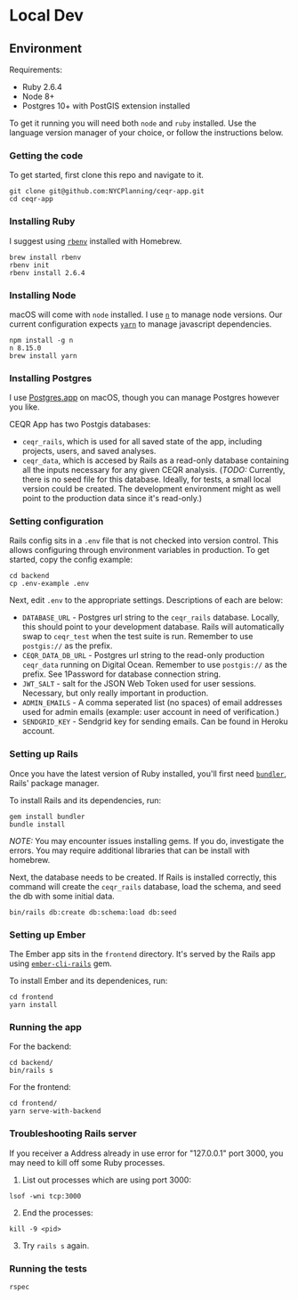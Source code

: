 # Local Dev

## Environment

Requirements:
- Ruby 2.6.4
- Node 8+
- Postgres 10+ with PostGIS extension installed

To get it running you will need both `node` and `ruby` installed. Use the language version manager of your choice, or follow the instructions below.

### Getting the code

To get started, first clone this repo and navigate to it.

```
git clone git@github.com:NYCPlanning/ceqr-app.git
cd ceqr-app
```

### Installing Ruby

I suggest using [`rbenv`](https://github.com/rbenv/rbenv) installed with Homebrew.

```
brew install rbenv
rbenv init
rbenv install 2.6.4
```

### Installing Node

macOS will come with `node` installed. I use [`n`](https://github.com/tj/n) to manage node versions. Our current configuration expects [`yarn`](https://yarnpkg.com/en/) to manage javascript dependencies.

```
npm install -g n
n 8.15.0
brew install yarn
```

### Installing Postgres

I use [Postgres.app](https://postgresapp.com/) on macOS, though you can manage Postgres however you like.

CEQR App has two Postgis databases:

- `ceqr_rails`, which is used for all saved state of the app, including projects, users, and saved analyses.
- `ceqr_data`, which is accesed by Rails as a read-only database containing all the inputs necessary for any given CEQR analysis. (_TODO:_ Currently, there is no seed file for this database. Ideally, for tests, a small local version could be created. The development environment might as well point to the production data since it's read-only.)

### Setting configuration

Rails config sits in a `.env` file that is not checked into version control. This allows configuring through environment variables in production. To get started, copy the config example:

```
cd backend
cp .env-example .env
```

Next, edit `.env` to the appropriate settings. Descriptions of each are below:

- `DATABASE_URL` - Postgres url string to the `ceqr_rails` database. Locally, this should point to your development database. Rails will automatically swap to `ceqr_test` when the test suite is run. Remember to use `postgis://` as the prefix.
- `CEQR_DATA_DB_URL` - Postgres url string to the read-only production `ceqr_data`  running on Digital Ocean. Remember to use `postgis://` as the prefix. See 1Password for database connection string.
- `JWT_SALT` - salt for the JSON Web Token used for user sessions. Necessary, but only really important in production.
- `ADMIN_EMAILS` - A comma seperated list (no spaces) of email addresses used for admin emails (example: user account in need of verification.)
- `SENDGRID_KEY` - Sendgrid key for sending emails. Can be found in Heroku account.


### Setting up Rails

Once you have the latest version of Ruby installed, you'll first need [`bundler`](https://bundler.io/), Rails' package manager.

To install Rails and its dependencies, run:

```
gem install bundler
bundle install
```

*NOTE:* You may encounter issues installing gems. If you do, investigate the errors. You may require additional libraries that can be install with homebrew.

Next, the database needs to be created. If Rails is installed correctly, this command will create the `ceqr_rails` database, load the schema, and seed the db with some initial data.

```
bin/rails db:create db:schema:load db:seed
```

### Setting up Ember

The Ember app sits in the `frontend` directory. It's served by the Rails app using [`ember-cli-rails`](https://github.com/thoughtbot/ember-cli-rails) gem.

To install Ember and its dependenices, run:

```
cd frontend
yarn install
```

### Running the app

For the backend:

```
cd backend/
bin/rails s
```

For the frontend:

```
cd frontend/
yarn serve-with-backend
```

### Troubleshooting Rails server

If you receiver a Address already in use error for "127.0.0.1" port 3000, you may need to kill off some Ruby processes.

1. List out processes which are using port 3000:
```
lsof -wni tcp:3000
```
2. End the processes:
```
kill -9 <pid>
```
3. Try `rails s` again. 

### Running the tests

```
rspec
```
